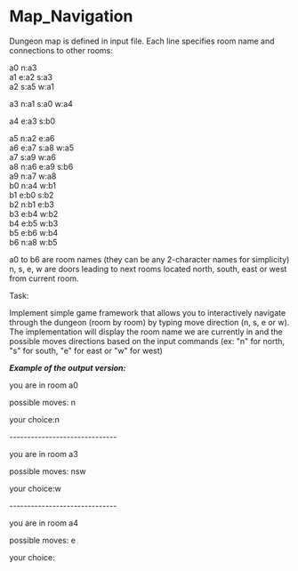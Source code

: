 # Map_Navigation
Dungeon map is defined in input file. Each line specifies room name and connections to other rooms:

<p>a0 n:a3 <br>
a1 e:a2 s:a3 <br>
a2 s:a5 w:a1 <br>
<p>a3 n:a1 s:a0 w:a4 <br>
<p>a4 e:a3 s:b0 <br>
<p>a5 n:a2 e:a6 <br>
a6 e:a7 s:a8 w:a5<br>
a7 s:a9 w:a6 <br>
a8 n:a6 e:a9 s:b6 <br>
a9 n:a7 w:a8 <br>
b0 n:a4 w:b1 <br>
b1 e:b0 s:b2 <br>
b2 n:b1 e:b3<br>
b3 e:b4 w:b2<br>
b4 e:b5 w:b3<br>
b5 e:b6 w:b4 <br>
b6 n:a8 w:b5 </p>

<p>a0 to b6 are room names (they can be any 2-character names for simplicity)
n, s, e, w are doors leading to next rooms located north, south, east or west from current room.</p>

<h>Task:</h>
<p>Implement simple game framework that allows you to interactively navigate through the dungeon (room by room) by typing move direction (n, s, e or w).<br>
The implementation will display the room name we are currently in and the possible moves directions based on the input commands (ex: "n" for north, "s" for south, "e" for east or "w" for west)</p>


<h>*****Example of the output version:*****</h>

<p>you are in room a0</p>
<p>possible moves: n</p>
<p>your choice:n</p>
<p>------------------------------</p>
<p>you are in room a3</p>
<p>possible moves: nsw</p>
<p>your choice:w</p>
<p>------------------------------</p>
<p>you are in room a4</p>
<p>possible moves: e</p>
<p>your choice:</p>
